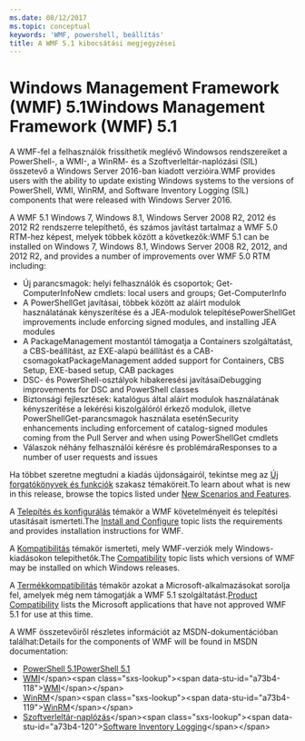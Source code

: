 ```yaml
---
ms.date: 08/12/2017
ms.topic: conceptual
keywords: 'WMF, powershell, beállítás'
title: A WMF 5.1 kibocsátási megjegyzései
---
```


# <a name="windows-management-framework-wmf-51"></a><span data-ttu-id="a73b4-103">Windows Management Framework (WMF) 5.1</span><span class="sxs-lookup"><span data-stu-id="a73b4-103">Windows Management Framework (WMF) 5.1</span></span>

<span data-ttu-id="a73b4-104">A WMF-fel a felhasználók frissíthetik meglévő Windowsos rendszereiket a PowerShell-, a WMI-, a WinRM- és a Szoftverleltár-naplózási (SIL) összetevő a Windows Server 2016-ban kiadott verzióira.</span><span class="sxs-lookup"><span data-stu-id="a73b4-104">WMF provides users with the ability to update existing Windows systems to the versions of PowerShell, WMI, WinRM, and Software Inventory Logging (SIL) components that were released with Windows Server 2016.</span></span>

<span data-ttu-id="a73b4-105">A WMF 5.1 Windows 7, Windows 8.1, Windows Server 2008 R2, 2012 és 2012 R2 rendszerre telepíthető, és számos javítást tartalmaz a WMF 5.0 RTM-hez képest, melyek többek között a következők:</span><span class="sxs-lookup"><span data-stu-id="a73b4-105">WMF 5.1 can be installed on Windows 7, Windows 8.1, Windows Server 2008 R2, 2012, and 2012 R2, and provides a number of improvements over WMF 5.0 RTM including:</span></span>

- <span data-ttu-id="a73b4-106">Új parancsmagok: helyi felhasználók és csoportok; Get-ComputerInfo</span><span class="sxs-lookup"><span data-stu-id="a73b4-106">New cmdlets: local users and groups; Get-ComputerInfo</span></span>
- <span data-ttu-id="a73b4-107">A PowerShellGet javításai, többek között az aláírt modulok használatának kényszerítése és a JEA-modulok telepítése</span><span class="sxs-lookup"><span data-stu-id="a73b4-107">PowerShellGet improvements include enforcing signed modules, and installing JEA modules</span></span>
- <span data-ttu-id="a73b4-108">A PackageManagement mostantól támogatja a Containers szolgáltatást, a CBS-beállítást, az EXE-alapú beállítást és a CAB-csomagokat</span><span class="sxs-lookup"><span data-stu-id="a73b4-108">PackageManagement added support for Containers, CBS Setup, EXE-based setup, CAB packages</span></span>
- <span data-ttu-id="a73b4-109">DSC- és PowerShell-osztályok hibakeresési javításai</span><span class="sxs-lookup"><span data-stu-id="a73b4-109">Debugging improvements for DSC and PowerShell classes</span></span>
- <span data-ttu-id="a73b4-110">Biztonsági fejlesztések: katalógus által aláírt modulok használatának kényszerítése a lekérési kiszolgálóról érkező modulok, illetve PowerShellGet-parancsmagok használata esetén</span><span class="sxs-lookup"><span data-stu-id="a73b4-110">Security enhancements including enforcement of catalog-signed modules coming from the Pull Server and when using PowerShellGet cmdlets</span></span>
- <span data-ttu-id="a73b4-111">Válaszok néhány felhasználói kérésre és problémára</span><span class="sxs-lookup"><span data-stu-id="a73b4-111">Responses to a number of user requests and issues</span></span>

<span data-ttu-id="a73b4-112">Ha többet szeretne megtudni a kiadás újdonságairól, tekintse meg az [Új forgatókönyvek és funkciók](https://docs.microsoft.com/powershell/wmf/5.1/scenarios-features) szakasz témaköreit.</span><span class="sxs-lookup"><span data-stu-id="a73b4-112">To learn about what is new in this release, browse the topics listed under [New Scenarios and Features](https://docs.microsoft.com/powershell/wmf/5.1/scenarios-features).</span></span>

<span data-ttu-id="a73b4-113">A [Telepítés és konfigurálás](https://docs.microsoft.com/powershell/wmf/5.1/install-configure) témakör a WMF követelményeit és telepítési utasításait ismerteti.</span><span class="sxs-lookup"><span data-stu-id="a73b4-113">The [Install and Configure](https://docs.microsoft.com/powershell/wmf/5.1/install-configure) topic lists the requirements and provides installation instructions for WMF.</span></span>

<span data-ttu-id="a73b4-114">A [Kompatibilitás](https://docs.microsoft.com/powershell/wmf/5.1/compatibility) témakör ismerteti, mely WMF-verziók mely Windows-kiadásokon telepíthetők.</span><span class="sxs-lookup"><span data-stu-id="a73b4-114">The [Compatibility](https://docs.microsoft.com/powershell/wmf/5.1/compatibility) topic lists which versions of WMF may be installed on which Windows releases.</span></span>

<span data-ttu-id="a73b4-115">A [Termékkompatibilitás](https://docs.microsoft.com/powershell/wmf/5.1/productincompat) témakör azokat a Microsoft-alkalmazásokat sorolja fel, amelyek még nem támogatják a WMF 5.1 szolgáltatást.</span><span class="sxs-lookup"><span data-stu-id="a73b4-115">[Product Compatibility](https://docs.microsoft.com/powershell/wmf/5.1/productincompat) lists the Microsoft applications that have not approved WMF 5.1 for use at this time.</span></span>

<span data-ttu-id="a73b4-116">A WMF összetevőiről részletes információt az MSDN-dokumentációban találhat:</span><span class="sxs-lookup"><span data-stu-id="a73b4-116">Details for the components of WMF will be found in MSDN documentation:</span></span>

- [<span data-ttu-id="a73b4-117">PowerShell 5.1</span><span class="sxs-lookup"><span data-stu-id="a73b4-117">PowerShell 5.1</span></span>](https://docs.microsoft.com/powershell/)
- <span data-ttu-id="a73b4-118">[WMI](https://msdn.microsoft.com/library/jj152383(v=vs.85).aspx)</span><span class="sxs-lookup"><span data-stu-id="a73b4-118">[WMI](https://msdn.microsoft.com/library/jj152383(v=vs.85).aspx)</span></span>
- <span data-ttu-id="a73b4-119">[WinRM](https://msdn.microsoft.com/library/aa384426(v=vs.85).aspx)</span><span class="sxs-lookup"><span data-stu-id="a73b4-119">[WinRM](https://msdn.microsoft.com/library/aa384426(v=vs.85).aspx)</span></span>
- <span data-ttu-id="a73b4-120">[Szoftverleltár-naplózás](https://technet.microsoft.com/library/dn383584(v=ws.11).aspx)</span><span class="sxs-lookup"><span data-stu-id="a73b4-120">[Software Inventory Logging](https://technet.microsoft.com/library/dn383584(v=ws.11).aspx)</span></span>
